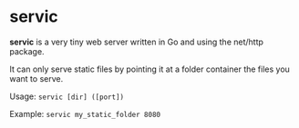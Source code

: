 # servic
**servic** is a very tiny web server written in Go and using the net/http package.

It can only serve static files by pointing it at a folder container the files you want to serve.

Usage: `servic [dir] ([port])`

Example: `servic my_static_folder 8080`
